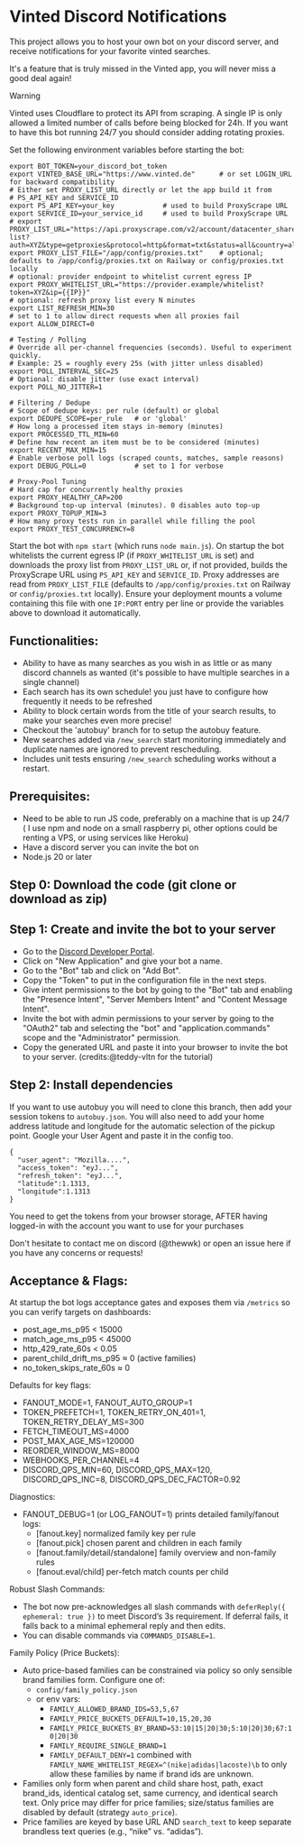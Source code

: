 # Vinted Discord Notifications

This project allows you to host your own bot on your discord server, and receive notifications for your favorite vinted searches.

It's a feature that is truly missed in the Vinted app, you will never miss a good deal again!

> [!WARNING]
>  Vinted uses Cloudflare to protect its API from scraping. A single IP is only allowed a limited number of calls before being blocked for 24h. If you want to have this bot running 24/7 you should consider adding rotating proxies.

Set the following environment variables before starting the bot:

```
export BOT_TOKEN=your_discord_bot_token
export VINTED_BASE_URL="https://www.vinted.de"      # or set LOGIN_URL for backward compatibility
# Either set PROXY_LIST_URL directly or let the app build it from
# PS_API_KEY and SERVICE_ID
export PS_API_KEY=your_key            # used to build ProxyScrape URL
export SERVICE_ID=your_service_id     # used to build ProxyScrape URL
# export PROXY_LIST_URL="https://api.proxyscrape.com/v2/account/datacenter_shared/proxy-list?auth=XYZ&type=getproxies&protocol=http&format=txt&status=all&country=all&service=123"
export PROXY_LIST_FILE="/app/config/proxies.txt"    # optional; defaults to /app/config/proxies.txt on Railway or config/proxies.txt locally
# optional: provider endpoint to whitelist current egress IP
export PROXY_WHITELIST_URL="https://provider.example/whitelist?token=XYZ&ip={{IP}}"
# optional: refresh proxy list every N minutes
export LIST_REFRESH_MIN=30
# set to 1 to allow direct requests when all proxies fail
export ALLOW_DIRECT=0

# Testing / Polling
# Override all per-channel frequencies (seconds). Useful to experiment quickly.
# Example: 25 = roughly every 25s (with jitter unless disabled)
export POLL_INTERVAL_SEC=25
# Optional: disable jitter (use exact interval)
export POLL_NO_JITTER=1

# Filtering / Dedupe
# Scope of dedupe keys: per rule (default) or global
export DEDUPE_SCOPE=per_rule   # or 'global'
# How long a processed item stays in-memory (minutes)
export PROCESSED_TTL_MIN=60
# Define how recent an item must be to be considered (minutes)
export RECENT_MAX_MIN=15
# Enable verbose poll logs (scraped counts, matches, sample reasons)
export DEBUG_POLL=0            # set to 1 for verbose

# Proxy-Pool Tuning
# Hard cap for concurrently healthy proxies
export PROXY_HEALTHY_CAP=200
# Background top-up interval (minutes). 0 disables auto top-up
export PROXY_TOPUP_MIN=3
# How many proxy tests run in parallel while filling the pool
export PROXY_TEST_CONCURRENCY=8
```

Start the bot with `npm start` (which runs `node main.js`). On startup the bot whitelists the
current egress IP (if `PROXY_WHITELIST_URL` is set) and downloads the proxy list from
`PROXY_LIST_URL` or, if not provided, builds the ProxyScrape URL using `PS_API_KEY` and
`SERVICE_ID`. Proxy addresses are read from `PROXY_LIST_FILE` (defaults to
`/app/config/proxies.txt` on Railway or `config/proxies.txt` locally). Ensure your deployment mounts a volume containing this file with one
`IP:PORT` entry per line or provide the variables above to download it automatically.

Functionalities:
----------------

- Ability to have as many searches as you wish in as little or as many discord channels as wanted (it's possible to have multiple searches in a single channel)
- Each search has its own schedule! you just have to configure how frequently it needs to be refreshed
- Ability to block certain words from the title of your search results, to make your searches even more precise!
- Checkout the 'autobuy' branch for to setup the autobuy feature.
- New searches added via `/new_search` start monitoring immediately and duplicate names are ignored to prevent rescheduling.
- Includes unit tests ensuring `/new_search` scheduling works without a restart.


Prerequisites:
--------------

- Need to be able to run JS code, preferably on a machine that is up 24/7 ( I use npm and node on a small raspberry pi, other options could be renting a VPS, or using services like Heroku)
- Have a discord server you can invite the bot on
- Node.js 20 or later

Step 0: Download the code (git clone or download as zip)
--------------------------------------------------------

Step 1: Create and invite the bot to your server
------------------------------------------------

- Go to the [Discord Developer Portal](https://discord.com/developers/applications).
- Click on "New Application" and give your bot a name.
- Go to the "Bot" tab and click on "Add Bot".
- Copy the "Token" to put in the configuration file in the next steps.
- Give intent permissions to the bot by going to the "Bot" tab and enabling the "Presence Intent", "Server Members Intent" and "Content Message Intent".
- Invite the bot with admin permissions to your server by going to the "OAuth2" tab and selecting the "bot" and "application.commands" scope and the "Administrator" permission.
- Copy the generated URL and paste it into your browser to invite the bot to your server. (credits:@teddy-vltn for the tutorial)

Step 2: Install dependencies
----------------------------

If you want to use autobuy you will need to clone this branch, then add your session tokens to `autobuy.json`. You will also need to add your home address latitude and longitude for the automatic selection of the pickup point. Google your User Agent and paste it in the config too.
```
{
  "user_agent": "Mozilla....",
  "access_token": "eyJ...",
  "refresh_token": "eyJ...",
  "latitude":1.1313,
  "longitude":1.1313
}
```
You need to get the tokens from your browser storage, AFTER having logged-in with the account you want to use for your purchases

Don't hesitate to contact me on discord (@thewwk) or open an issue here if you have any concerns or requests!

Acceptance & Flags:
--------------------

At startup the bot logs acceptance gates and exposes them via `/metrics` so you can verify targets on dashboards:

- post_age_ms_p95 < 15000
- match_age_ms_p95 < 45000
- http_429_rate_60s < 0.05
- parent_child_drift_ms_p95 ≈ 0 (active families)
- no_token_skips_rate_60s ≈ 0

Defaults for key flags:

- FANOUT_MODE=1, FANOUT_AUTO_GROUP=1
- TOKEN_PREFETCH=1, TOKEN_RETRY_ON_401=1, TOKEN_RETRY_DELAY_MS=300
- FETCH_TIMEOUT_MS=4000
- POST_MAX_AGE_MS=120000
- REORDER_WINDOW_MS=8000
- WEBHOOKS_PER_CHANNEL=4
- DISCORD_QPS_MIN=60, DISCORD_QPS_MAX=120, DISCORD_QPS_INC=8, DISCORD_QPS_DEC_FACTOR=0.92

Diagnostics:
- FANOUT_DEBUG=1 (or LOG_FANOUT=1) prints detailed family/fanout logs:
  - [fanout.key] normalized family key per rule
  - [fanout.pick] chosen parent and children in each family
  - [fanout.family/detail/standalone] family overview and non-family rules
  - [fanout.eval/child] per-fetch match counts per child

Robust Slash Commands:
- The bot now pre-acknowledges all slash commands with `deferReply({ ephemeral: true })` to meet Discord’s 3s requirement. If deferral fails, it falls back to a minimal ephemeral reply and then edits.
- You can disable commands via `COMMANDS_DISABLE=1`.

Family Policy (Price Buckets):
- Auto price-based families can be constrained via policy so only sensible brand families form. Configure one of:
  - `config/family_policy.json`
  - or env vars:
    - `FAMILY_ALLOWED_BRAND_IDS=53,5,67`
    - `FAMILY_PRICE_BUCKETS_DEFAULT=10,15,20,30`
    - `FAMILY_PRICE_BUCKETS_BY_BRAND=53:10|15|20|30;5:10|20|30;67:10|20|30`
    - `FAMILY_REQUIRE_SINGLE_BRAND=1`
    - `FAMILY_DEFAULT_DENY=1` combined with `FAMILY_NAME_WHITELIST_REGEX=^(nike|adidas|lacoste)\b` to only allow these families by name if brand ids are unknown.
- Families only form when parent and child share host, path, exact brand_ids, identical catalog set, same currency, and identical search text. Only price may differ for price families; size/status families are disabled by default (strategy `auto_price`).
 - Price families are keyed by base URL AND `search_text` to keep separate brandless text queries (e.g., “nike” vs. “adidas”).
